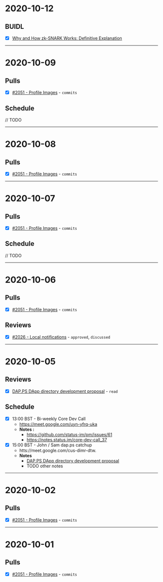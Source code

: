 # 2020-10-12

## BUIDL

- [x] [Why and How zk-SNARK Works: Definitive Explanation](https://arxiv.org/pdf/1906.07221.pdf)

---

# 2020-10-09

## Pulls

- [x] [#2051 - Profile Images](https://github.com/status-im/status-go/pull/2051) - `commits`

## Schedule

// TODO

---

# 2020-10-08

## Pulls 

- [x] [#2051 - Profile Images](https://github.com/status-im/status-go/pull/2051) - `commits`

---

# 2020-10-07

## Pulls 

- [x] [#2051 - Profile Images](https://github.com/status-im/status-go/pull/2051) - `commits`

## Schedule

// TODO

---

# 2020-10-06

## Pulls 

- [x] [#2051 - Profile Images](https://github.com/status-im/status-go/pull/2051) - `commits`

## Reviews

- [x] [#2026 - Local notifications](https://github.com/status-im/status-go/pull/2026) - `approved`, `discussed`

---

# 2020-10-05

## Reviews

- [x] [DAP.PS DApp directory development proposal](https://docs.google.com/document/d/1CjInfsoz1ofzUElxslhoFyurP_puYeSsjS41H_lb72g/edit) - `read`

## Schedule

- [x] 13:00 BST - Bi-weekly Core Dev Call
  - https://meet.google.com/uyn-yfrq-uka
  - **Notes :**
    - https://github.com/status-im/pm/issues/61
    -  https://notes.status.im/core-dev-call_37
- [x] 15:00 BST - John / Sam dap.ps catchup
  - htts://meet.google.com/cus-dimr-dtw.
  - **Notes**
    - [DAP.PS DApp directory development proposal](https://docs.google.com/document/d/1CjInfsoz1ofzUElxslhoFyurP_puYeSsjS41H_lb72g/edit)
    - TODO other notes

---

# 2020-10-02

## Pulls 

- [x] [#2051 - Profile Images](https://github.com/status-im/status-go/pull/2051) - `commits`

---

# 2020-10-01

## Pulls

- [x] [#2051 - Profile Images](https://github.com/status-im/status-go/pull/2051) - `commits`
